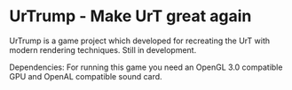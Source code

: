# UrTrump - Make UrT great again

UrTrump is a game project which developed for recreating the UrT with modern rendering techniques. Still in development.

Dependencies:
    For running this game you need an OpenGL 3.0 compatible GPU and OpenAL compatible sound card.
